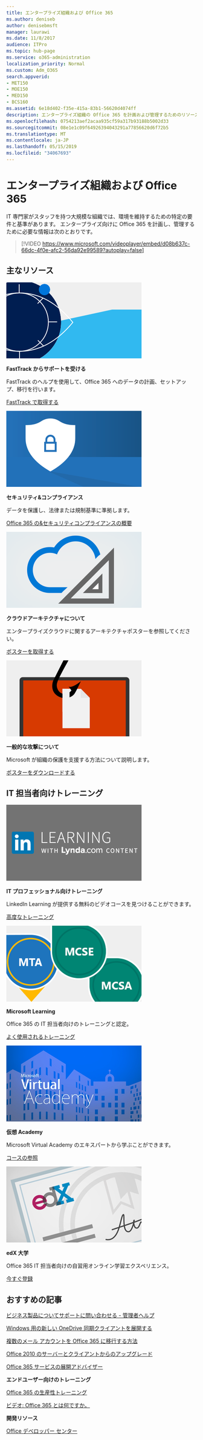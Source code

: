 ```yaml
---
title: エンタープライズ組織および Office 365
ms.author: deniseb
author: denisebmsft
manager: laurawi
ms.date: 11/8/2017
audience: ITPro
ms.topic: hub-page
ms.service: o365-administration
localization_priority: Normal
ms.custom: Adm_O365
search.appverid:
- MET150
- MOE150
- MED150
- BCS160
ms.assetid: 6e18d402-f35e-415a-83b1-56620d4074ff
description: エンタープライズ組織の Office 365 を計画および管理するためのリソース。
ms.openlocfilehash: 0754213aef2acaa935cf59a317b93188b5002d33
ms.sourcegitcommit: 08e1e1c09f64926394043291a77856620d6f72b5
ms.translationtype: MT
ms.contentlocale: ja-JP
ms.lasthandoff: 05/15/2019
ms.locfileid: "34067693"
---
```

# <a name="enterprise-organizations-and-office-365"></a>エンタープライズ組織および Office 365

IT 専門家がスタッフを持つ大規模な組織では、環境を維持するための特定の要件と基準があります。 エンタープライズ向けに Office 365 を計画し、管理するために必要な情報は次のとおりです。
  

> [!VIDEO https://www.microsoft.com/videoplayer/embed/d08b637c-66dc-4f0e-afc2-56da92e99589?autoplay=false]
  
## <a name="key-resources"></a>主なリソース

![構想を示す FastTrack の視点](media/263443cf-d8bd-460b-ac46-a08323551f3f.png)
  
 **FastTrack からサポートを受ける**
  
FastTrack のヘルプを使用して、Office 365 へのデータの計画、セットアップ、移行を行います。
  
[FastTrack で取得する](https://go.microsoft.com/fwlink/?linkid=238431)
  
![セキュリティとコンプライアンスの記号](media/f96c2cdf-d151-4f44-bb11-20bb7f366a21.png)
  
 **セキュリティ&amp;コンプライアンス**
  
データを保護し、法律または規制基準に準拠します。
  
[Office 365 の&amp;セキュリティコンプライアンスの概要](https://support.office.com/article/dcb83b2c-ac66-4ced-925d-50eb9698a0b2)
  
![クラウドおよびアーキテクチャの記号](media/2850ac8d-4c99-4825-869e-83724c4ef54e.png)
  
 **クラウドアーキテクチャについて**
  
エンタープライズクラウドに関するアーキテクチャポスターを参照してください。
  
[ポスターを取得する](https://aka.ms/cloudarch)
  
[![魚のフックは、画面上に文書を snagging します (フィッシング攻撃)](media/dc32a996-623a-400c-9b7a-ed1b89a56948.png)](https://aka.ms/commonattacks)
  
 **一般的な攻撃について**
  
Microsoft が組織の保護を支援する方法について説明します。
  
[ポスターをダウンロードする](https://aka.ms/commonattacks)
  
## <a name="training-for-it-pros"></a>IT 担当者向けトレーニング

![LinkedIn Learning からの IT 担当者向けトレーニング](media/b951eac7-9d99-42b5-86a3-3058a6445077.png)
  
 **IT プロフェッショナル向けトレーニング**
  
LinkedIn Learning が提供する無料のビデオコースを見つけることができます。
  
[高度なトレーニング](https://support.office.com/article/68cc9b95-0bdc-491e-a81f-ee70b3ec63c5.aspx)
  
![Microsoft Learning 認定: MTA、MCSE、MCSA](media/8eab3b6a-5aff-423c-9c57-fd078fdebca8.png)
  
 **Microsoft Learning**
  
Office 365 の IT 担当者向けのトレーニングと認定。
  
[よく使用されるトレーニング](https://go.microsoft.com/fwlink/?linkid=826247)
  
![Microsoft Virtual Academy](media/1bced083-acd6-4705-9f22-22009166a5d7.png)
  
 **仮想 Academy**
  
Microsoft Virtual Academy のエキスパートから学ぶことができます。
  
[コースの参照](https://go.microsoft.com/fwlink/?linkid=826248)
  
![edX 大学の証明書](media/c52ff863-94fa-4d6e-b91f-f9057956a7b0.png)
  
 **edX 大学**
  
Office 365 IT 担当者向けの自習用オンライン学習エクスペリエンス。
  
[今すぐ登録](https://go.microsoft.com/fwlink/?linkid=852994)
  
## <a name="featured-articles"></a>おすすめの記事

[ビジネス製品についてサポートに問い合わせる - 管理者ヘルプ](https://support.office.com/article/32a17ca7-6fa0-4870-8a8d-e25ba4ccfd4b)
  
[Windows 用の新しい OneDrive 同期クライアントを展開する](https://support.office.com/article/3f3a511c-30c6-404a-98bf-76f95c519668)
  
[複数のメール アカウントを Office 365 に移行する方法](https://support.office.com/article/0a4913fe-60fb-498f-9155-a86516418842)
  
[Office 2010 のサーバーとクライアントからのアップグレード](upgrade-from-office-2010-servers-and-products.md)
  
[Office 365 サービスの展開アドバイザー](deployment-advisors-for-office-365.md)
  
 **エンドユーザー向けのトレーニング**
  
[Office 365 の生産性トレーニング](https://support.office.com/article/af07cb6b-980d-4f33-8599-322582767408)
  
[ビデオ: Office 365 とは何ですか。](https://support.office.com/article/847caf12-2589-452c-8aca-1c009797678b)
  
 **開発リソース**
  
[Office デベロッパー センター](https://go.microsoft.com/fwlink/?linkid=615418)
  

